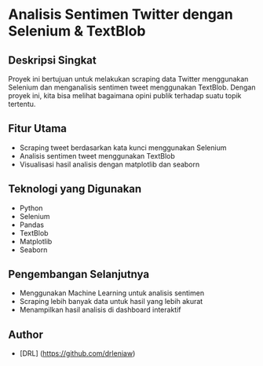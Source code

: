 # Analisis Sentimen Twitter dengan Selenium & TextBlob

## Deskripsi Singkat
Proyek ini bertujuan untuk melakukan scraping data Twitter menggunakan Selenium dan 
menganalisis sentimen tweet menggunakan TextBlob. Dengan proyek ini, kita bisa melihat 
bagaimana opini publik terhadap suatu topik tertentu.

## Fitur Utama
- Scraping tweet berdasarkan kata kunci menggunakan Selenium
- Analisis sentimen tweet menggunakan TextBlob
- Visualisasi hasil analisis dengan matplotlib dan seaborn

## Teknologi yang Digunakan
- Python
- Selenium
- Pandas
- TextBlob
- Matplotlib
- Seaborn

## Pengembangan Selanjutnya
- Menggunakan Machine Learning untuk analisis sentimen
- Scraping lebih banyak data untuk hasil yang lebih akurat
- Menampilkan hasil analisis di dashboard interaktif

## Author
- [DRL] (https://github.com/drleniaw)
